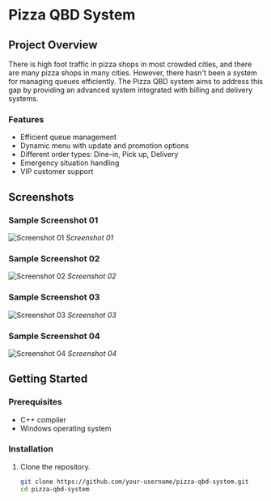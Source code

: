 # Pizza QBD System

## Project Overview

There is high foot traffic in pizza shops in most crowded cities, and there are many pizza shops in many cities. However, there hasn't been a system for managing queues efficiently. The Pizza QBD system aims to address this gap by providing an advanced system integrated with billing and delivery systems.

### Features

- Efficient queue management
- Dynamic menu with update and promotion options
- Different order types: Dine-in, Pick up, Delivery
- Emergency situation handling
- VIP customer support

## Screenshots

### Sample Screenshot 01

![Screenshot 01](screenshots/main_menu.png)
*Screenshot 01*

### Sample Screenshot 02

![Screenshot 02](screenshots/manage_menu.png)
*Screenshot 02*

### Sample Screenshot 03

![Screenshot 03](screenshots/manage_orders.png)
*Screenshot 03*

### Sample Screenshot 04

![Screenshot 04](screenshots/emergency_situation.png)
*Screenshot 04*

## Getting Started

### Prerequisites

- C++ compiler
- Windows operating system

### Installation

1. Clone the repository.
   ```bash
   git clone https://github.com/your-username/pizza-qbd-system.git
   cd pizza-qbd-system
